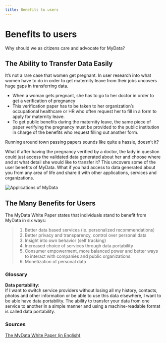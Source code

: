 ```yaml
---
title: Benefits to users
---
```


# Benefits to users

Why should we as citizens care and advocate for MyData? 

## The Ability to Transfer Data Easily

It’s not a rare case that women get pregnant. In user research into what women have to do in order to get maternity leave from their jobs uncovers huge gaps in transferring data. 

- When a woman gets pregnant, she has to go to her doctor in order to get a verification of pregnancy  
- This verification paper has to be taken to her organization’s occupational healthcare or HR who often request her to fill in a form to apply for maternity leave.  
- To get public benefits during the maternity leave, the same piece of paper verifying the pregnancy must be provided to the public  institution in charge of the benefits who request filling out another form.

Running around town passing papers sounds like quite a hassle, doesn’t it? 

What if after having the pregnancy verified by a doctor, the lady in question could just access the validated data generated about her and choose where and at what detail she would like to transfer it? This uncovers some of the user benefits of MyData. What if you had access to data generated about you from any area of life and share it with other applications, services and organizations. 

![Applications of MyData](http://digirights.info/img/figure2-1.png)

## The Many Benefits for Users

The MyData White Paper states that individuals stand to benefit from MyData in six ways: 

> 1. Better data based services (ie. personalized recommendations)  
> 2. Better privacy and transparency, control over personal data  
> 3. Insight into own behavior (self tracking)  
> 4. Increased choice of services through data portability  
> 5. Consumer empowerment, more balanced power and better ways to interact with companies and public organizations  
> 6. Monetization of personal data  

### Glossary

**Data portability:**  
If I want to switch service providers without losing all my history, contacts, photos and other information or be able to use this data elsewhere, I want to be able have data portability. The ability to transfer your data from one service to another in a simple manner and using a machine-readable format is called data portability.

### Sources 

[The MyData White Paper (in English)](https://julkaisut.valtioneuvosto.fi/handle/10024/78439) 
